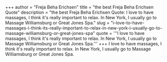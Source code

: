 +++
author = "Freja Beha Erichsen"
title = "the best Freja Beha Erichsen Quote"
description = "the best Freja Beha Erichsen Quote: I love to have massages, I think it's really important to relax. In New York, I usually go to Massage Williamsburg or Great Jones Spa."
slug = "i-love-to-have-massages-i-think-its-really-important-to-relax-in-new-york-i-usually-go-to-massage-williamsburg-or-great-jones-spa"
quote = '''I love to have massages, I think it's really important to relax. In New York, I usually go to Massage Williamsburg or Great Jones Spa.'''
+++
I love to have massages, I think it's really important to relax. In New York, I usually go to Massage Williamsburg or Great Jones Spa.
